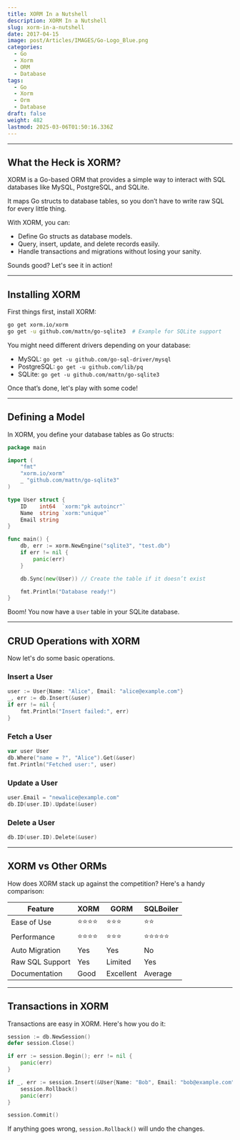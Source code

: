```yaml
---
title: XORM In a Nutshell
description: XORM In a Nutshell
slug: xorm-in-a-nutshell
date: 2017-04-15
image: post/Articles/IMAGES/Go-Logo_Blue.png
categories:
  - Go
  - Xorm
  - ORM
  - Database
tags:
  - Go
  - Xorm
  - Orm
  - Database
draft: false
weight: 482
lastmod: 2025-03-06T01:50:16.336Z
---
```

<!-- 
# XORM In a Nutshell

If you've ever wrestled with raw SQL queries in Go and wished for something more elegant, welcome to **XORM**—the ORM (Object-Relational Mapper) that makes dealing with databases in Go less painful.

It's fast, it's easy, and it lets you interact with databases like a civilized human being instead of a caveman smashing SQL statements together.

Let's dive in! -->

***

## What the Heck is XORM?

XORM is a Go-based ORM that provides a simple way to interact with SQL databases like MySQL, PostgreSQL, and SQLite.

It maps Go structs to database tables, so you don’t have to write raw SQL for every little thing.

With XORM, you can:

* Define Go structs as database models.
* Query, insert, update, and delete records easily.
* Handle transactions and migrations without losing your sanity.

Sounds good? Let's see it in action!

***

## Installing XORM

First things first, install XORM:

```sh
go get xorm.io/xorm
go get -u github.com/mattn/go-sqlite3  # Example for SQLite support
```

You might need different drivers depending on your database:

* MySQL: `go get -u github.com/go-sql-driver/mysql`
* PostgreSQL: `go get -u github.com/lib/pq`
* SQLite: `go get -u github.com/mattn/go-sqlite3`

Once that’s done, let's play with some code!

***

## Defining a Model

In XORM, you define your database tables as Go structs:

```go
package main

import (
	"fmt"
	"xorm.io/xorm"
	_ "github.com/mattn/go-sqlite3"
)

type User struct {
	ID    int64  `xorm:"pk autoincr"`
	Name  string `xorm:"unique"`
	Email string
}

func main() {
	db, err := xorm.NewEngine("sqlite3", "test.db")
	if err != nil {
		panic(err)
	}

	db.Sync(new(User)) // Create the table if it doesn’t exist

	fmt.Println("Database ready!")
}
```

Boom! You now have a `User` table in your SQLite database.

***

## CRUD Operations with XORM

Now let's do some basic operations.

### Insert a User

```go
user := User{Name: "Alice", Email: "alice@example.com"}
_, err := db.Insert(&user)
if err != nil {
	fmt.Println("Insert failed:", err)
}
```

### Fetch a User

```go
var user User
db.Where("name = ?", "Alice").Get(&user)
fmt.Println("Fetched user:", user)
```

### Update a User

```go
user.Email = "newalice@example.com"
db.ID(user.ID).Update(&user)
```

### Delete a User

```go
db.ID(user.ID).Delete(&user)
```

***

## XORM vs Other ORMs

How does XORM stack up against the competition? Here's a handy comparison:

| Feature         | XORM | GORM      | SQLBoiler |
| --------------- | ---- | --------- | --------- |
| Ease of Use     | ⭐⭐⭐⭐ | ⭐⭐⭐       | ⭐⭐        |
| Performance     | ⭐⭐⭐⭐ | ⭐⭐⭐       | ⭐⭐⭐⭐⭐     |
| Auto Migration  | Yes  | Yes       | No        |
| Raw SQL Support | Yes  | Limited   | Yes       |
| Documentation   | Good | Excellent | Average   |

***

## Transactions in XORM

Transactions are easy in XORM. Here's how you do it:

```go
session := db.NewSession()
defer session.Close()

if err := session.Begin(); err != nil {
	panic(err)
}

if _, err := session.Insert(&User{Name: "Bob", Email: "bob@example.com"}); err != nil {
	session.Rollback()
	panic(err)
}

session.Commit()
```

If anything goes wrong, `session.Rollback()` will undo the changes.

<!-- 
---

## Wrapping Up

XORM is a powerful, easy-to-use ORM for Go that makes database interactions a breeze.

It’s great for quick projects, and while it may not be as feature-rich as GORM, it’s a solid choice if you want simplicity and performance.

N -->
